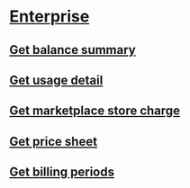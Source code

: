 # [Enterprise](https://docs.microsoft.com/azure/billing/billing-enterprise-api)
## [Get balance summary](../docs-ref-conceptual/billing/enterprise/get-balance-summary.md)
## [Get usage detail](../docs-ref-conceptual/billing/enterprise/get-usage-detail.md)
## [Get marketplace store charge](../docs-ref-conceptual/billing/enterprise/get-marketplace-storecharge.md)
## [Get price sheet](../docs-ref-conceptual/billing/enterprise/get-pricesheet.md)
## [Get billing periods](../docs-ref-conceptual/billing/enterprise/get-billing-periods.md)